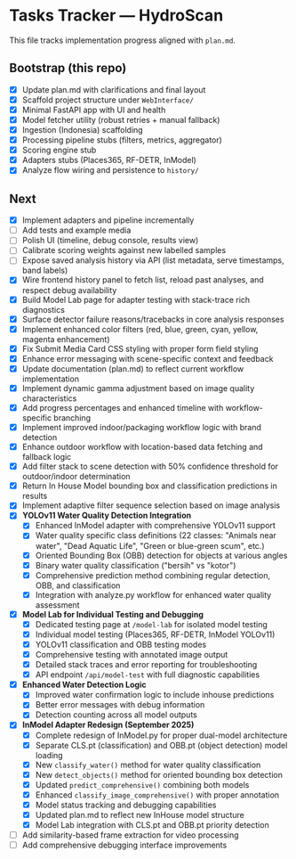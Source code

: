 # Tasks Tracker — HydroScan

This file tracks implementation progress aligned with `plan.md`.

## Bootstrap (this repo)

- [x] Update plan.md with clarifications and final layout
- [x] Scaffold project structure under `WebInterface/`
- [x] Minimal FastAPI app with UI and health
- [x] Model fetcher utility (robust retries + manual fallback)
- [x] Ingestion (Indonesia) scaffolding
- [x] Processing pipeline stubs (filters, metrics, aggregator)
- [x] Scoring engine stub
- [x] Adapters stubs (Places365, RF-DETR, InModel)
- [x] Analyze flow wiring and persistence to `history/`

## Next

- [x] Implement adapters and pipeline incrementally
- [ ] Add tests and example media
- [ ] Polish UI (timeline, debug console, results view)
- [ ] Calibrate scoring weights against new labelled samples
- [ ] Expose saved analysis history via API (list metadata, serve timestamps, band labels)
- [x] Wire frontend history panel to fetch list, reload past analyses, and respect debug availability
- [x] Build Model Lab page for adapter testing with stack-trace rich diagnostics
- [x] Surface detector failure reasons/tracebacks in core analysis responses
- [x] Implement enhanced color filters (red, blue, green, cyan, yellow, magenta enhancement)
- [x] Fix Submit Media Card CSS styling with proper form field styling
- [x] Enhance error messaging with scene-specific context and feedback
- [x] Update documentation (plan.md) to reflect current workflow implementation
- [x] Implement dynamic gamma adjustment based on image quality characteristics
- [x] Add progress percentages and enhanced timeline with workflow-specific branching
- [x] Implement improved indoor/packaging workflow logic with brand detection
- [x] Enhance outdoor workflow with location-based data fetching and fallback logic
- [x] Add filter stack to scene detection with 50% confidence threshold for outdoor/indoor determination
- [x] Return In House Model bounding box and classification predictions in results
- [x] Implement adaptive filter sequence selection based on image analysis
- [x] **YOLOv11 Water Quality Detection Integration**
  - [x] Enhanced InModel adapter with comprehensive YOLOv11 support
  - [x] Water quality specific class definitions (22 classes: "Animals near water", "Dead Aquatic Life", "Green or blue-green scum", etc.)
  - [x] Oriented Bounding Box (OBB) detection for objects at various angles
  - [x] Binary water quality classification ("bersih" vs "kotor")
  - [x] Comprehensive prediction method combining regular detection, OBB, and classification
  - [x] Integration with analyze.py workflow for enhanced water quality assessment
- [x] **Model Lab for Individual Testing and Debugging**
  - [x] Dedicated testing page at `/model-lab` for isolated model testing
  - [x] Individual model testing (Places365, RF-DETR, InModel YOLOv11)
  - [x] YOLOv11 classification and OBB testing modes
  - [x] Comprehensive testing with annotated image output
  - [x] Detailed stack traces and error reporting for troubleshooting
  - [x] API endpoint `/api/model-test` with full diagnostic capabilities
- [x] **Enhanced Water Detection Logic**
  - [x] Improved water confirmation logic to include inhouse predictions
  - [x] Better error messages with debug information
  - [x] Detection counting across all model outputs
- [x] **InModel Adapter Redesign (September 2025)**
  - [x] Complete redesign of InModel.py for proper dual-model architecture
  - [x] Separate CLS.pt (classification) and OBB.pt (object detection) model loading
  - [x] New `classify_water()` method for water quality classification
  - [x] New `detect_objects()` method for oriented bounding box detection
  - [x] Updated `predict_comprehensive()` combining both models
  - [x] Enhanced `classify_image_comprehensive()` with proper annotation
  - [x] Model status tracking and debugging capabilities
  - [x] Updated plan.md to reflect new InHouse model structure
  - [x] Model Lab integration with CLS.pt and OBB.pt priority detection
- [ ] Add similarity-based frame extraction for video processing
- [ ] Add comprehensive debugging interface improvements
